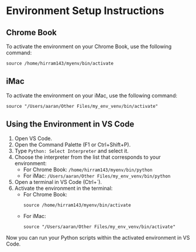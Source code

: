 # Environment Setup Instructions

## Chrome Book
To activate the environment on your Chrome Book, use the following command:
```
source /home/hirram143/myenv/bin/activate
```

## iMac
To activate the environment on your iMac, use the following command:
```
source "/Users/aaran/Other Files/my_env_venv/bin/activate"
```

## Using the Environment in VS Code
1. Open VS Code.
2. Open the Command Palette (F1 or Ctrl+Shift+P).
3. Type `Python: Select Interpreter` and select it.
4. Choose the interpreter from the list that corresponds to your environment:
   - For Chrome Book: `/home/hirram143/myenv/bin/python`
   - For iMac: `/Users/aaran/Other Files/my_env_venv/bin/python`
5. Open a terminal in VS Code (Ctrl+`).
6. Activate the environment in the terminal:
   - For Chrome Book:
     ```
     source /home/hirram143/myenv/bin/activate
     ```
   - For iMac:
     ```
     source "/Users/aaran/Other Files/my_env_venv/bin/activate"
     ```

Now you can run your Python scripts within the activated environment in VS Code.
